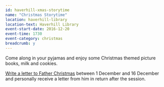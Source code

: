 ```yaml
---
id: haverhill-xmas-storytime
name: "Christmas Storytime"
location: haverhill-library
location-text: Haverhill Library
event-start-date: 2016-12-20
event-time: 1730
event-category: christmas
breadcrumb: y
---
```


Come along in your pyjamas and enjoy some Christmas themed picture books, milk and cookies.

[Write a letter to Father Christmas](/events/haverhill-2016-12-01-father-xmas-letters/) between 1 December and 16 December and personally receive a letter from him in return after the session.
